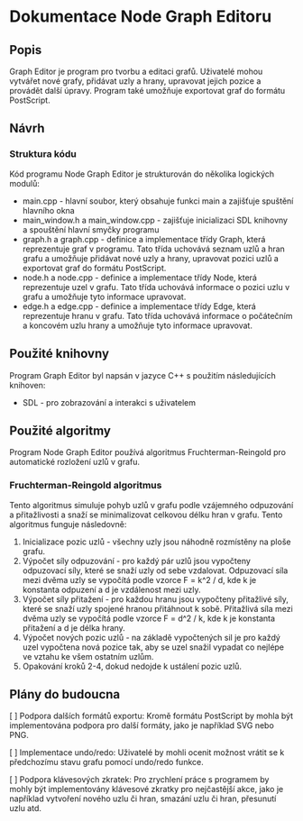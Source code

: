 # Dokumentace Node Graph Editoru

## Popis
Graph Editor je program pro tvorbu a editaci grafů. Uživatelé mohou vytvářet nové grafy, přidávat uzly a hrany, upravovat jejich pozice a provádět další úpravy. Program také umožňuje exportovat graf do formátu PostScript.

## Návrh

### Struktura kódu
Kód programu Node Graph Editor je strukturován do několika logických modulů:

* main.cpp - hlavní soubor, který obsahuje funkci main a zajišťuje spuštění hlavního okna
* main_window.h a main_window.cpp - zajišťuje inicializaci SDL knihovny a spouštění hlavní smyčky programu
* graph.h a graph.cpp - definice a implementace třídy Graph, která reprezentuje graf v programu. Tato třída uchovává seznam uzlů a hran grafu a umožňuje přidávat nové uzly a hrany, upravovat pozici uzlů a exportovat graf do formátu PostScript.
* node.h a node.cpp - definice a implementace třídy Node, která reprezentuje uzel v grafu. Tato třída uchovává informace o pozici uzlu v grafu a umožňuje tyto informace upravovat.
* edge.h a edge.cpp - definice a implementace třídy Edge, která reprezentuje hranu v grafu. Tato třída uchovává informace o počátečním a koncovém uzlu hrany a umožňuje tyto informace upravovat.

## Použité knihovny
Program Graph Editor byl napsán v jazyce C++ s použitím následujících knihoven:

* SDL - pro zobrazování a interakci s uživatelem

## Použité algoritmy
Program Node Graph Editor používá algoritmus Fruchterman-Reingold pro automatické rozložení uzlů v grafu. 
### Fruchterman-Reingold algoritmus
Tento algoritmus simuluje pohyb uzlů v grafu podle vzájemného odpuzování a přitažlivosti a snaží se minimalizovat celkovou délku hran v grafu.
Tento algoritmus funguje následovně:
1. Inicializace pozic uzlů - všechny uzly jsou náhodně rozmístěny na ploše grafu.
2. Výpočet síly odpuzování - pro každý pár uzlů jsou vypočteny odpuzovací síly, které se snaží uzly od sebe vzdalovat. Odpuzovací síla mezi dvěma uzly se vypočítá podle vzorce F = k^2 / d, kde k je konstanta odpuzení a d je vzdálenost mezi uzly.
3. Výpočet síly přitažení - pro každou hranu jsou vypočteny přitažlivé síly, které se snaží uzly spojené hranou přitáhnout k sobě. Přitažlivá síla mezi dvěma uzly se vypočítá podle vzorce F = d^2 / k, kde k je konstanta přitažení a d je délka hrany.
4. Výpočet nových pozic uzlů - na základě vypočtených sil je pro každý uzel vypočtena nová pozice tak, aby se uzel snažil vypadat co nejlépe ve vztahu ke všem ostatním uzlům.
5. Opakování kroků 2-4, dokud nedojde k ustálení pozic uzlů.


## Plány do budoucna
[ ] Podpora dalších formátů exportu: Kromě formátu PostScript by mohla být implementována podpora pro další formáty, jako je například SVG nebo PNG.

[ ] Implementace undo/redo: Uživatelé by mohli ocenit možnost vrátit se k předchozímu stavu grafu pomocí undo/redo funkce.

[ ] Podpora klávesových zkratek: Pro zrychlení práce s programem by mohly být implementovány klávesové zkratky pro nejčastější akce, jako je například vytvoření nového uzlu či hran, smazání uzlu či hran, přesunutí uzlu atd.
